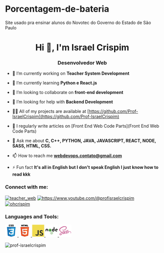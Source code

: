 # Porcentagem-de-bateria
Site usado pra ensinar alunos do Novotec do Governo do Estado de São Paulo
<h1 align="center">Hi 👋, I'm Israel Crispim</h1>
<h3 align="center">Desenvolvedor Web</h3>

- 🔭 I’m currently working on **Teacher System Development**

- 🌱 I’m currently learning **Python e React.js**

- 👯 I’m looking to collaborate on **front-end development**

- 🤝 I’m looking for help with **Backend Development**

- 👨‍💻 All of my projects are available at [https://github.com/Prof-IsraelCrispim](https://github.com/Prof-IsraelCrispim)

- 📝 I regularly write articles on [Front End Web Code Parts](Front End Web Code Parts)

- 💬 Ask me about **C, C++, PYTHON, JAVA, JAVASCRIPT, REACT, NODE, SASS, HTML, CSS.**

- 📫 How to reach me **webdevops.contato@gmail.com**

- ⚡ Fun fact **It's all in English but I don't speak English I just know how to read kkk**

<h3 align="left">Connect with me:</h3>
<p align="left">
<a href="https://instagram.com/teacher_web" target="blank"><img align="center" src="https://raw.githubusercontent.com/rahuldkjain/github-profile-readme-generator/master/src/images/icons/Social/instagram.svg" alt="teacher_web" height="30" width="40" /></a>
<a href="https://www.youtube.com/c/https://www.youtube.com/@profisraelcrispim" target="blank"><img align="center" src="https://raw.githubusercontent.com/rahuldkjain/github-profile-readme-generator/master/src/images/icons/Social/youtube.svg" alt="https://www.youtube.com/@profisraelcrispim" height="30" width="40" /></a>
<a href="https://discord.gg/ohcrispim" target="blank"><img align="center" src="https://raw.githubusercontent.com/rahuldkjain/github-profile-readme-generator/master/src/images/icons/Social/discord.svg" alt="ohcrispim" height="30" width="40" /></a>
</p>

<h3 align="left">Languages and Tools:</h3>
<p align="left"> <a href="https://www.w3schools.com/css/" target="_blank" rel="noreferrer"> <img src="https://raw.githubusercontent.com/devicons/devicon/master/icons/css3/css3-original-wordmark.svg" alt="css3" width="40" height="40"/> </a> <a href="https://www.w3.org/html/" target="_blank" rel="noreferrer"> <img src="https://raw.githubusercontent.com/devicons/devicon/master/icons/html5/html5-original-wordmark.svg" alt="html5" width="40" height="40"/> </a> <a href="https://developer.mozilla.org/en-US/docs/Web/JavaScript" target="_blank" rel="noreferrer"> <img src="https://raw.githubusercontent.com/devicons/devicon/master/icons/javascript/javascript-original.svg" alt="javascript" width="40" height="40"/> </a> <a href="https://nodejs.org" target="_blank" rel="noreferrer"> <img src="https://raw.githubusercontent.com/devicons/devicon/master/icons/nodejs/nodejs-original-wordmark.svg" alt="nodejs" width="40" height="40"/> </a> <a href="https://sass-lang.com" target="_blank" rel="noreferrer"> <img src="https://raw.githubusercontent.com/devicons/devicon/master/icons/sass/sass-original.svg" alt="sass" width="40" height="40"/> </a> </p>

<p><img align="center" src="https://github-readme-stats.vercel.app/api/top-langs?username=prof-israelcrispim&show_icons=true&locale=en&layout=compact" alt="prof-israelcrispim" /></p>
